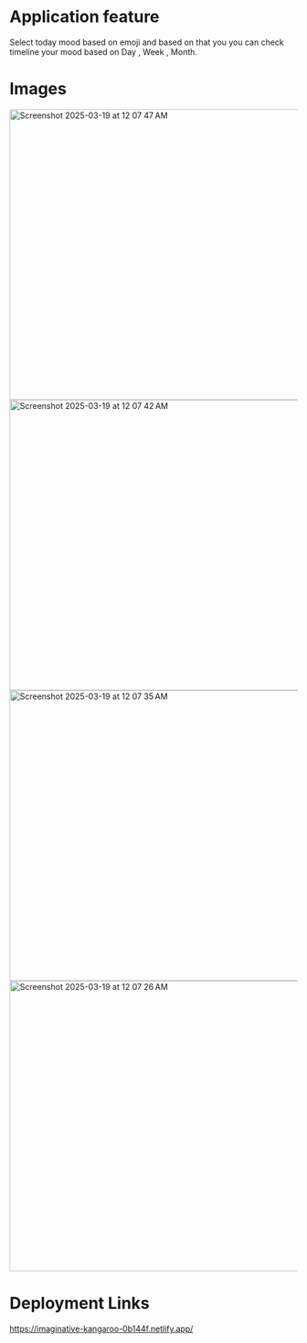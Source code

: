 # Application feature

Select today mood based on emoji and based on that you you can check timeline your mood based on Day , Week , Month.

# Images

<img width="508" alt="Screenshot 2025-03-19 at 12 07 47 AM" src="https://github.com/user-attachments/assets/904990e2-9f02-4b1a-8230-5c91e8cb0969" />
<img width="508" alt="Screenshot 2025-03-19 at 12 07 42 AM" src="https://github.com/user-attachments/assets/b7ddabda-e098-418e-855a-bd529c6f07a2" />
<img width="508" alt="Screenshot 2025-03-19 at 12 07 35 AM" src="https://github.com/user-attachments/assets/13584d4b-6322-495f-8425-19b06bf9310f" />
<img width="508" alt="Screenshot 2025-03-19 at 12 07 26 AM" src="https://github.com/user-attachments/assets/72dfa96a-86f4-433e-814a-321a7601435a" />


# Deployment Links
https://imaginative-kangaroo-0b144f.netlify.app/
